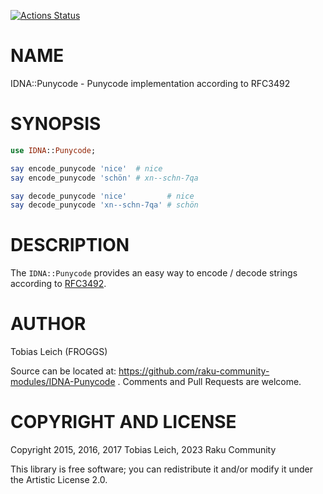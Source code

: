 [![Actions Status](https://github.com/raku-community-modules/IDNA-Punycode/workflows/test/badge.svg)](https://github.com/raku-community-modules/IDNA-Punycode/actions)

NAME
====

IDNA::Punycode - Punycode implementation according to RFC3492

SYNOPSIS
========

```raku
use IDNA::Punycode;

say encode_punycode 'nice'  # nice
say encode_punycode 'schön' # xn--schn-7qa

say decode_punycode 'nice'         # nice
say decode_punycode 'xn--schn-7qa' # schön
```

DESCRIPTION
===========

The `IDNA::Punycode` provides an easy way to encode / decode strings according to [RFC3492](https://www.rfc-editor.org/info/rfc3492).

AUTHOR
======

Tobias Leich (FROGGS)

Source can be located at: https://github.com/raku-community-modules/IDNA-Punycode . Comments and Pull Requests are welcome.

COPYRIGHT AND LICENSE
=====================

Copyright 2015, 2016, 2017 Tobias Leich, 2023 Raku Community

This library is free software; you can redistribute it and/or modify it under the Artistic License 2.0.

